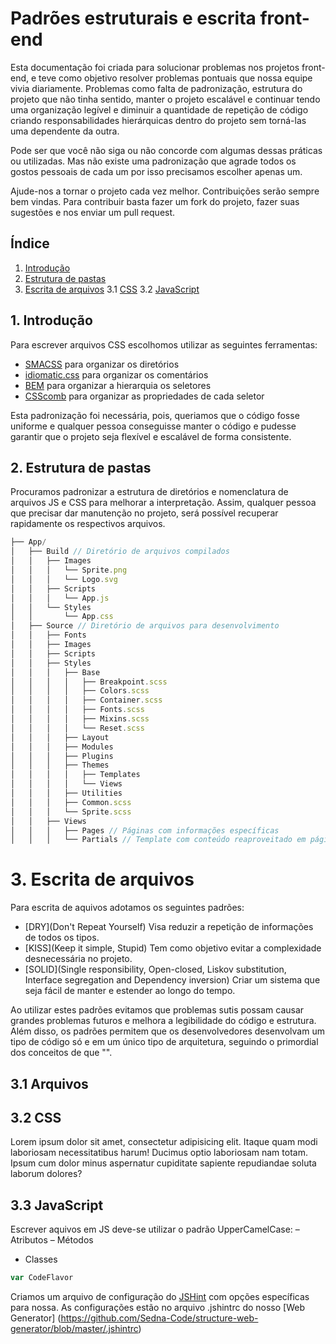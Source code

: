 # Padrões estruturais e escrita front-end

Esta documentação foi criada para solucionar problemas nos projetos front-end, e teve como objetivo resolver problemas pontuais que nossa equipe vivia diariamente. Problemas como falta de padronização, estrutura do projeto que não tinha sentido, manter o projeto escalável e continuar tendo uma organização legível e diminuir a quantidade de repetição de código criando responsabilidades hierárquicas dentro do projeto sem torná-las uma dependente da outra.

Pode ser que você não siga ou não concorde com algumas dessas práticas ou utilizadas. Mas não existe uma padronização que agrade todos os gostos pessoais de cada um por isso precisamos escolher apenas um.

Ajude-nos a tornar o projeto cada vez melhor. Contribuições serão sempre bem vindas. Para contribuir basta fazer um fork do projeto, fazer suas sugestões e nos enviar um pull request.

## Índice

1. [Introdução](#introduction)
2. [Estrutura de pastas](#sctructure-folders)
3. [Escrita de arquivos](#writing-files)
 3.1 [CSS](#css)
 3.2 [JavaScript](#js)

<a name="introduction"></a>
## 1. Introdução

Para escrever arquivos CSS escolhomos utilizar as seguintes ferramentas:
- [SMACSS](https://smacss.com/book/categorizing) para organizar os diretórios
- [idiomatic.css](https://github.com/necolas/idiomatic-css) para organizar os comentários
- [BEM](http://getbem.com/introduction/) para organizar a hierarquia os seletores
- [CSScomb](http://csscomb.com/) para organizar as propriedades de cada seletor

Esta padronização foi necessária, pois, queriamos que o código fosse uniforme e qualquer pessoa conseguisse manter o código e pudesse garantir que o projeto seja flexível e escalável de forma consistente.


<a name="sctructure-folders"></a>
## 2. Estrutura de pastas

Procuramos padronizar a estrutura de diretórios e nomenclatura de arquivos JS e CSS para melhorar a interpretação. Assim, qualquer pessoa que precisar dar manutenção no projeto, será possível recuperar rapidamente os respectivos arquivos.

```js
├── App/
│   ├── Build // Diretório de arquivos compilados
│   │   ├── Images
│   │   │   └── Sprite.png
│   │   │   └── Logo.svg
│   │   ├── Scripts
│   │   │   └── App.js
│   │   └── Styles
│   │       └── App.css
│   ├── Source // Diretório de arquivos para desenvolvimento
│   │   ├── Fonts
│   │   ├── Images
│   │   ├── Scripts
│   │   ├── Styles
│   │   │   ├── Base
│   │   │   │   ├── Breakpoint.scss
│   │   │   │   ├── Colors.scss
│   │   │   │   ├── Container.scss
│   │   │   │   ├── Fonts.scss
│   │   │   │   ├── Mixins.scss
│   │   │   │   └── Reset.scss
│   │   │   ├── Layout
│   │   │   ├── Modules
│   │   │   ├── Plugins
│   │   │   ├── Themes
│   │   │   │   ├── Templates
│   │   │   │   └── Views
│   │   │   ├── Utilities
│   │   │   ├── Common.scss
│   │   │   └── Sprite.scss
│   │   ├── Views
│   │   │   ├── Pages // Páginas com informações específicas
│   │   │   └── Partials // Template com conteúdo reaproveitado em páginas
```

<a name="css"></a>
# 3. Escrita de arquivos

Para escrita de aquivos adotamos os seguintes padrões:
- [DRY](Don't Repeat Yourself) Visa reduzir a repetição de informações de todos os tipos.
- [KISS](Keep it simple, Stupid) Tem como objetivo evitar a complexidade desnecessária no projeto.
- [SOLID](Single responsibility, Open-closed, Liskov substitution, Interface segregation and Dependency inversion) Criar um sistema que seja fácil de manter e estender ao longo do tempo.

Ao utilizar estes padrões evitamos que problemas sutis possam causar grandes problemas futuros e melhora a legibilidade do código e estrutura. Além disso, os padrões permitem que os desenvolvedores desenvolvam um tipo de código só e em um único tipo de arquitetura, seguindo o primordial dos conceitos de que "".

<a name="files"></a>
## 3.1 Arquivos



<a name="css"></a>
## 3.2 CSS

Lorem ipsum dolor sit amet, consectetur adipisicing elit. Itaque quam modi laboriosam necessitatibus harum! Ducimus optio laboriosam nam totam. Ipsum cum dolor minus aspernatur cupiditate sapiente repudiandae soluta laborum dolores?

<a name="js"></a>
## 3.3 JavaScript

Escrever aquivos em JS deve-se utilizar o padrão UpperCamelCase:
– Atributos
– Métodos
- Classes

```js
var CodeFlavor
```

Criamos um arquivo de configuração do [JSHint](http://jshint.com/docs/options/) com opções específicas para nossa. As configurações estão no arquivo .jshintrc do nosso [Web Generator] (https://github.com/Sedna-Code/structure-web-generator/blob/master/.jshintrc)